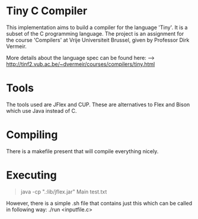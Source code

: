 Tiny C Compiler
===============
This implementation aims to build a compiler for the language 'Tiny'.
It is a subset of the C programming language. The project is an assignment 
for the course 'Compilers' at Vrije Universiteit Brussel, given by
Professor Dirk Vermeir.

More details about the language spec can be found here:
--> http://tinf2.vub.ac.be/~dvermeir/courses/compilers/tiny.html

Tools
=====
The tools used are JFlex and CUP. These are alternatives to Flex and Bison
which use Java instead of C.

Compiling
=========
There is a makefile present that will compile everything nicely.

Executing
=========
>java -cp ".:lib/jflex.jar" Main test.txt

However, there is a simple .sh file that contains just this which can
be called in following way:
./run <inputfile.c>

